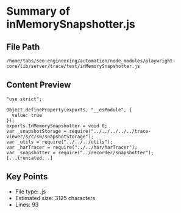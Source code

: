 # Summary of inMemorySnapshotter.js
  
## File Path
`/home/tabs/seo-engineering/automation/node_modules/playwright-core/lib/server/trace/test/inMemorySnapshotter.js`

## Content Preview
```
"use strict";

Object.defineProperty(exports, "__esModule", {
  value: true
});
exports.InMemorySnapshotter = void 0;
var _snapshotStorage = require("../../../../../trace-viewer/src/sw/snapshotStorage");
var _utils = require("../../../utils");
var _harTracer = require("../../har/harTracer");
var _snapshotter = require("../recorder/snapshotter");
[...truncated...]
```

## Key Points
- File type: .js
- Estimated size: 3125 characters
- Lines: 93
